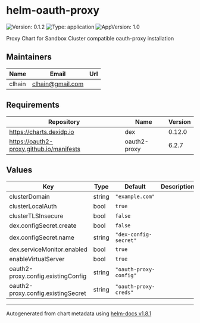 # helm-oauth-proxy

![Version: 0.1.2](https://img.shields.io/badge/Version-0.1.2-informational?style=flat-square) ![Type: application](https://img.shields.io/badge/Type-application-informational?style=flat-square) ![AppVersion: 1.0](https://img.shields.io/badge/AppVersion-1.0-informational?style=flat-square)

Proxy Chart for Sandbox Cluster compatible oauth-proxy installation

## Maintainers

| Name | Email | Url |
| ---- | ------ | --- |
| clhain | <clhain@gmail.com> |  |

## Requirements

| Repository | Name | Version |
|------------|------|---------|
| https://charts.dexidp.io | dex | 0.12.0 |
| https://oauth2-proxy.github.io/manifests | oauth2-proxy | 6.2.7 |

## Values

| Key | Type | Default | Description |
|-----|------|---------|-------------|
| clusterDomain | string | `"example.com"` |  |
| clusterLocalAuth | bool | `true` |  |
| clusterTLSInsecure | bool | `false` |  |
| dex.configSecret.create | bool | `false` |  |
| dex.configSecret.name | string | `"dex-config-secret"` |  |
| dex.serviceMonitor.enabled | bool | `true` |  |
| enableVirtualServer | bool | `true` |  |
| oauth2-proxy.config.existingConfig | string | `"oauth-proxy-config"` |  |
| oauth2-proxy.config.existingSecret | string | `"oauth-proxy-creds"` |  |

----------------------------------------------
Autogenerated from chart metadata using [helm-docs v1.8.1](https://github.com/norwoodj/helm-docs/releases/v1.8.1)
